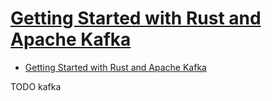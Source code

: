 # [Getting Started with Rust and Apache Kafka](https://www.confluent.io/blog/getting-started-with-rust-and-kafka/)

- [Getting Started with Rust and Apache Kafka](#getting-started-with-rust-and-apache-kafka)












TODO kafka